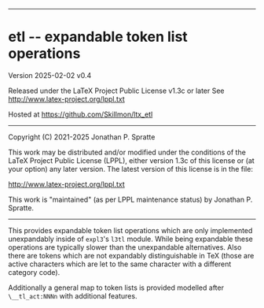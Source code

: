-------------------------------------------------------------------------------
# etl -- expandable token list operations

Version 2025-02-02 v0.4

Released under the LaTeX Project Public License v1.3c or later
See http://www.latex-project.org/lppl.txt

Hosted at https://github.com/Skillmon/ltx_etl

-------------------------------------------------------------------------------

Copyright (C) 2021-2025 Jonathan P. Spratte

This  work may be  distributed and/or  modified under  the conditions  of the
LaTeX Project Public License (LPPL),  either version 1.3c  of this license or
(at your option) any later version.  The latest version of this license is in
the file:

  http://www.latex-project.org/lppl.txt

This work is "maintained" (as per LPPL maintenance status) by
  Jonathan P. Spratte.

-------------------------------------------------------------------------------

This provides expandable token list operations which are only implemented
unexpandably inside of `expl3`'s `l3tl` module. While being expandable these
operations are typically slower than the unexpandable alternatives. Also there
are tokens which are not expandably distinguishable in TeX (those are active
characters which are let to the same character with a different category code).

Additionally a general map to token lists is provided modelled after
`\__tl_act:NNNn` with additional features.
